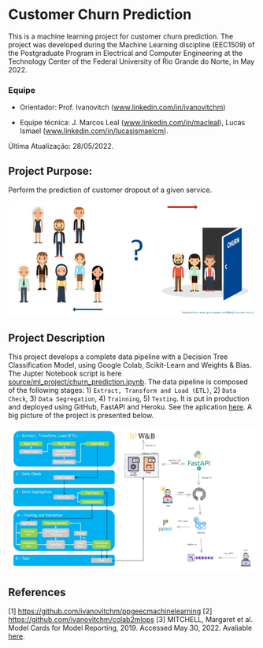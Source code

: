 # Customer Churn Prediction
This is a machine learning project for customer churn prediction.
The project was developed during the Machine Learning discipline (EEC1509) of the Postgraduate Program in Electrical and Computer Engineering at the Technology Center of the Federal University of Rio Grande do Norte, in May 2022.

### Equipe
 - Orientador: 
Prof. Ivanovitch (www.linkedin.com/in/ivanovitchm)

 - Equipe técnica: 
J. Marcos Leal (www.linkedin.com/in/macleal), Lucas Ismael (www.linkedin.com/in/lucasismaelcm).

Última Atualização: 28/05/2022.

## Project Purpose:
Perform the prediction of customer dropout of a given service.

<center><img width="800" src="images/churn.jpg"></center>

## Project Description
This project develops a complete data pipeline with a Decision Tree Classification Model, using Google Colab, Scikit-Learn and Weights & Bias. The Jupter Notebook script is here [source/ml_project/churn_prediction.ipynb](https://github.com/jmacleal/customer_churn_prediction/blob/main/source/ml_project/churn_prediction.ipynb).
The data pipeline is composed of the following stages: 1) ``Extract, Transform and Load (ETL)``, 2) ``Data Check``, 3) ``Data Segregation``, 4) ``Trainning``, 5) ``Testing``.
It is put in production and deployed using GitHub, FastAPI and Heroku. See the aplication [here](https://customer--churn--prediction.herokuapp.com/docs).
A big picture of the project is presented below.

<center><img width="800" src="images/bigPicture.jpg"></center>

## References
[1] https://github.com/ivanovitchm/ppgeecmachinelearning
[2] https://github.com/ivanovitchm/colab2mlops
[3] MITCHELL, Margaret et al. Model Cards for Model Reporting, 2019. Accessed May 30, 2022. Avaliable [here](https://arxiv.org/abs/1810.03993).